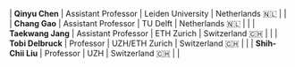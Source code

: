 <style>
/* CSS for responsive design */
table {
  width: 100%;
  max-width: 100%;
  overflow-x: auto; /* Enable horizontal scrolling when the table exceeds the screen width */
  display: block; /* Ensure the table is displayed as a block element */
}

th, td {
  padding: 8px; /* Add padding to the table cells for better readability */
  text-align: left; /* Adjust text alignment as needed */
}
</style>

| **Qinyu Chen** | Assistant Professor | Leiden University | Netherlands <span class='emoji'>🇳🇱</span> | <a href = 'https://www.universiteitleiden.nl/en/staffmembers/qinyu-chen#tab-1' target=_blank><i class='fa-solid fa-house-user fa-lg'></i></a> |
| **Chang Gao** | Assistant Professor | TU Delft | Netherlands <span class='emoji'>🇳🇱</span> | <a href = 'https://www.tudemi.com' target=_blank><i class='fa-solid fa-house-user fa-lg'></i></a> |
| **Taekwang Jang** | Assistant Professor | ETH Zurich | Switzerland <span class='emoji'>🇨🇭</span> | <a href = 'https://circuit.ee.ethz.ch' target=_blank><i class='fa-solid fa-house-user fa-lg'></i></a> |
| **Tobi Delbruck** | Professor | UZH/ETH Zurich | Switzerland <span class='emoji'>🇨🇭</span> | <a href = 'https://sensors.ini.ch' target=_blank><i class='fa-solid fa-house-user fa-lg'></i></a> |
| **Shih-Chii Liu** | Professor | UZH | Switzerland <span class='emoji'>🇨🇭</span> | <a href = 'https://sensors.ini.ch' target=_blank><i class='fa-solid fa-house-user fa-lg'></i></a> |
